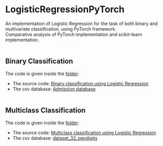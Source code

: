 # LogisticRegressionPyTorch
An implementation of Logistic Regression for the task of both binary and multivariate classification, using PyTorch framework.<br/>
Comparative analysis of PyTorch implementation and scikit-learn implementation.<br/><br/>

## Binary Classification
The code is given inside the [folder](https://github.com/bjekic/LogisticRegressionPyTorch/tree/main/Univariate):<br />
 - The source code: [Binary classification using Logistic Regression](https://github.com/bjekic/LogisticRegressionPyTorch/blob/main/Univariate/Admission_prediction.ipynb)<br />
 - The csv database: [Admission database](https://github.com/bjekic/LogisticRegressionPyTorch/blob/main/Univariate/Admission_Predict_logits.csv)<br/><br/>
 
## Multiclass Classification
The code is given inside the [folder](https://github.com/bjekic/LogisticRegressionPyTorch/tree/main/Multivariate):<br />
 - The source code: [Multiclass classification using Logistic Regression](https://github.com/bjekic/LogisticRegressionPyTorch/blob/main/Multivariate/MultinomialLogisticRegression.ipynb)<br />
 - The csv database: [dataset_32_pendigits](https://github.com/bjekic/LogisticRegressionPyTorch/blob/main/Multivariate/dataset_32_pendigits.csv)<br/>

